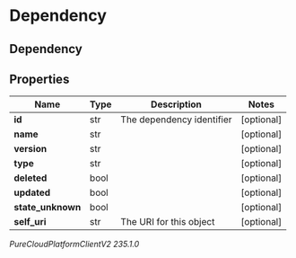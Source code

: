 # Dependency

## Dependency

## Properties

|Name | Type | Description | Notes|
|------------ | ------------- | ------------- | -------------|
| **id** | str | The dependency identifier | [optional] |
| **name** | str |  | [optional] |
| **version** | str |  | [optional] |
| **type** | str |  | [optional] |
| **deleted** | bool |  | [optional] |
| **updated** | bool |  | [optional] |
| **state_unknown** | bool |  | [optional] |
| **self_uri** | str | The URI for this object | [optional] |



_PureCloudPlatformClientV2 235.1.0_
